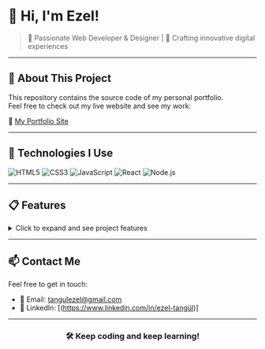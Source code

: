 # 👋 Hi, I'm Ezel!

> 🎨 Passionate Web Developer & Designer | 🚀 Crafting innovative digital experiences

---

## 📂 About This Project

This repository contains the source code of my personal portfolio.  
Feel free to check out my live website and see my work:

🔗 [My Portfolio Site](https://warm-flan-19d563.netlify.app/)

---

## 🚀 Technologies I Use

![HTML5](https://img.shields.io/badge/HTML5-E34F26?style=for-the-badge&logo=html5&logoColor=white)
![CSS3](https://img.shields.io/badge/CSS3-1572B6?style=for-the-badge&logo=css3&logoColor=white)
![JavaScript](https://img.shields.io/badge/JavaScript-F7DF1E?style=for-the-badge&logo=javascript&logoColor=black)
![React](https://img.shields.io/badge/React-61DAFB?style=for-the-badge&logo=react&logoColor=black)
![Node.js](https://img.shields.io/badge/Node.js-339933?style=for-the-badge&logo=node.js&logoColor=white)


---

## 📋 Features

<details>
  <summary>Click to expand and see project features</summary>

- 🚀 Responsive and fast performance  
- 🎨 Modern design with user-friendly interface  
- 🔗 Smooth navigation and seamless experience  
- ⚙️ Integrated animations and effects  
- 📱 Mobile-friendly and cross-device support

</details>



---

## 📫 Contact Me

Feel free to get in touch:

- 📧 Email: [tangulezel@gmail.com]()  
- 🔗 LinkedIn: [(https://www.linkedin.com/in/ezel-tangül)]
---

<div align="center">

### 🛠️ Keep coding and keep learning!  

</div>
